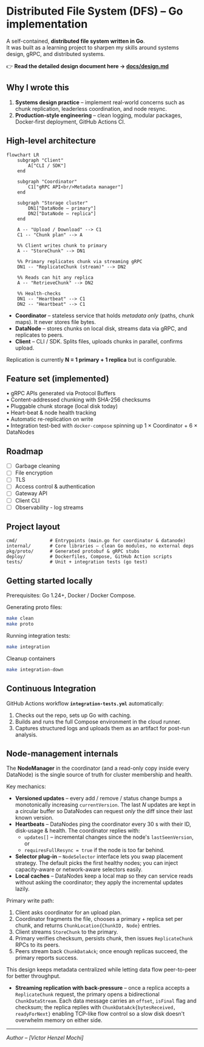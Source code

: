 # Distributed File System (DFS) – Go implementation

A self-contained, **distributed file system written in Go**.  
It was built as a learning project to sharpen my skills around systems design, gRPC, and distributed systems.

👉 **Read the detailed design document here → [docs/design.md](docs/design.md)**

## Why I wrote this

1. **Systems design practice** – implement real-world concerns such as chunk replication, leaderless coordination, and node resync.
2. **Production-style engineering** – clean logging, modular packages, Docker‐first deployment, GitHub Actions CI.

## High-level architecture

```mermaid
flowchart LR
    subgraph "Client"
        A["CLI / SDK"]
    end

    subgraph "Coordinator"
        C1["gRPC API<br/>Metadata manager"]
    end

    subgraph "Storage cluster"
        DN1["DataNode – primary"]
        DN2["DataNode – replica"]
    end

    A -- "Upload / Download" --> C1
    C1 -- "Chunk plan" --> A

    %% Client writes chunk to primary
    A -- "StoreChunk" --> DN1

    %% Primary replicates chunk via streaming gRPC
    DN1 -- "ReplicateChunk (stream)" --> DN2

    %% Reads can hit any replica
    A -- "RetrieveChunk" --> DN2

    %% Health-checks
    DN1 -- "Heartbeat" --> C1
    DN2 -- "Heartbeat" --> C1
```

* **Coordinator** – stateless service that holds _metadata only_ (paths, chunk maps). It never stores file bytes.  
* **DataNode** – stores chunks on local disk, streams data via gRPC, and replicates to peers.  
* **Client** – CLI / SDK. Splits files, uploads chunks in parallel, confirms upload.

Replication is currently **N = 1 primary + 1 replica** but is configurable.

## Feature set (implemented)

• gRPC APIs generated via Protocol Buffers  
• Content-addressed chunking with SHA-256 checksums  
• Pluggable chunk storage (local disk today)  
• Heart-beat & node health tracking  
• Automatic re-replication on write  
• Integration test-bed with `docker-compose` spinning up 1 × Coordinator + 6 × DataNodes

## Roadmap

- [ ] Garbage cleaning
- [ ] File encryption
- [ ] TLS
- [ ] Access control & authentication  
- [ ] Gateway API
- [ ] Client CLI
- [ ] Observability - log streams

## Project layout

```text
cmd/            # Entrypoints (main.go for coordinator & datanode)
internal/       # Core libraries – clean Go modules, no external deps
pkg/proto/      # Generated protobuf & gRPC stubs
deploy/         # Dockerfiles, Compose, GitHub Action scripts
tests/          # Unit + integration tests (go test)
```

## Getting started locally

Prerequisites: Go 1.24+, Docker / Docker Compose.

Generating proto files:
```bash
make clean
make proto
```

Running integration tests:

```bash
make integration
```

Cleanup containers
```bash
make integration-down
```

## Continuous Integration

GitHub Actions workflow **`integration-tests.yml`** automatically:
1. Checks out the repo, sets up Go with caching.  
2. Builds and runs the full Compose environment in the cloud runner.  
3. Captures structured logs and uploads them as an artifact for post-run analysis.

## Node-management internals

The **NodeManager** in the coordinator (and a read-only copy inside every DataNode) is the single source of truth for cluster membership and health.

Key mechanics:

* **Versioned updates** – every add / remove / status change bumps a monotonically increasing `currentVersion`.  The last *N* updates are kept in a circular buffer so DataNodes can request *only* the diff since their last known version.
* **Heartbeats** – DataNodes ping the coordinator every 30 s with their ID, disk-usage & health. The coordinator replies with:
  * `updates[]` – incremental changes since the node's `lastSeenVersion`, or
  * `requiresFullResync = true` if the node is too far behind.
* **Selector plug-in** – `NodeSelector` interface lets you swap placement strategy.  The default picks the first healthy nodes; you can inject capacity-aware or network-aware selectors easily.
* **Local caches** – DataNodes keep a local map so they can service reads without asking the coordinator; they apply the incremental updates lazily.

Primary write path:
1. Client asks coordinator for an upload plan.  
2. Coordinator fragments the file, chooses a primary + replica set per chunk, and returns `ChunkLocation{ChunkID, Node}` entries.
3. Client streams `StoreChunk` to the primary.  
4. Primary verifies checksum, persists chunk, then issues `ReplicateChunk` RPCs to its peers.  
5. Peers stream back `ChunkDataAck`; once enough replicas succeed, the primary reports success.

This design keeps metadata centralized while letting data flow peer-to-peer for better throughput.

* **Streaming replication with back-pressure** – once a replica accepts a `ReplicateChunk` request, the primary opens a bidirectional `ChunkDataStream`.  Each data message carries an `offset`, `isFinal` flag and checksum; the replica replies with `ChunkDataAck{bytesReceived, readyForNext}` enabling TCP-like flow control so a slow disk doesn't overwhelm memory on either side.

---

*Author – [Victor Henzel Mochi]* 